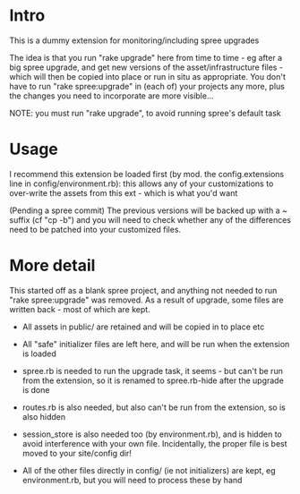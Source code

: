 
# Intro

This is a dummy extension for monitoring/including spree upgrades

The idea is that you run "rake upgrade" here from time to time - eg after a big spree upgrade, and 
get new versions of the asset/infrastructure files - which will then be copied into place or run 
in situ as appropriate. You don't have to run "rake spree:upgrade" in (each of) your projects 
any more, plus the changes you need to incorporate are more visible...

NOTE: you must run "rake upgrade", to avoid running spree's default task

# Usage 

I recommend this extension be loaded first (by mod. the config.extensions line in config/environment.rb): 
this allows any of your customizations to over-write the assets from this ext - which is what you'd want


(Pending a spree commit) The previous versions will be backed up with a ~ suffix (cf "cp -b") and you
will need to check whether any of the differences need to be patched into your customized files. 

# More detail

This started off as a blank spree project, and anything not needed to run "rake spree:upgrade" was 
removed. As a result of upgrade, some files are written back - most of which are kept.

* All assets in public/ are retained and will be copied in to place etc

* All "safe" initializer files are left here, and will be run when the extension is loaded

* spree.rb is needed to run the upgrade task, it seems - but can't be run from the extension, so 
  it is renamed to spree.rb-hide after the upgrade is done

* routes.rb is also needed, but also can't be run from the extension, so is also hidden

* session_store is also needed too (by environment.rb), and is hidden to avoid interference with your
  own file. Incidentally, the proper file is best moved to your site/config dir! 

* All of the other files directly in config/ (ie not initializers) are kept, eg environment.rb, 
  but you will need to process these by hand



